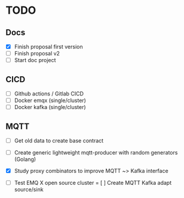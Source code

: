 # TODO

## Docs

- [x] Finish proposal first version
- [ ] Finish proposal v2
- [ ] Start doc project

## CICD
- [ ] Github actions / Gitlab CICD
- [ ] Docker emqx (single/cluster)
- [ ] Docker kafka (single/cluster)

## MQTT

- [ ] Get old data to create base contract
- [ ] Create generic lightweight mqtt-producer with random generators (Golang)
- [x] Study proxy combinators to improve MQTT ~> Kafka interface
- [ ] Test EMQ X open source cluster
= [ ] Create MQTT Kafka adapt source/sink




